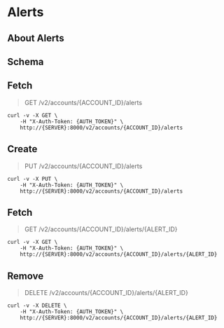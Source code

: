 # Alerts

## About Alerts

## Schema



## Fetch

> GET /v2/accounts/{ACCOUNT_ID}/alerts

```shell
curl -v -X GET \
    -H "X-Auth-Token: {AUTH_TOKEN}" \
    http://{SERVER}:8000/v2/accounts/{ACCOUNT_ID}/alerts
```

## Create

> PUT /v2/accounts/{ACCOUNT_ID}/alerts

```shell
curl -v -X PUT \
    -H "X-Auth-Token: {AUTH_TOKEN}" \
    http://{SERVER}:8000/v2/accounts/{ACCOUNT_ID}/alerts
```

## Fetch

> GET /v2/accounts/{ACCOUNT_ID}/alerts/{ALERT_ID}

```shell
curl -v -X GET \
    -H "X-Auth-Token: {AUTH_TOKEN}" \
    http://{SERVER}:8000/v2/accounts/{ACCOUNT_ID}/alerts/{ALERT_ID}
```

## Remove

> DELETE /v2/accounts/{ACCOUNT_ID}/alerts/{ALERT_ID}

```shell
curl -v -X DELETE \
    -H "X-Auth-Token: {AUTH_TOKEN}" \
    http://{SERVER}:8000/v2/accounts/{ACCOUNT_ID}/alerts/{ALERT_ID}
```

